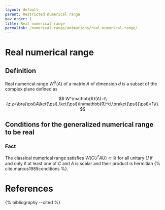 ```yaml
---
layout: default
parent: Restricted numerical range
nav_order: 1
title: Real numerical range
permalink: /numerical-range/animations/real-numerical-range/
---
```

# Real numerical range

## Definition

Real numerical range $W^\mathbb{R}(A)$ of a matrix $A$ of dimension $d$
is a subset of the complex plane defined as

$$
W^\mathbb{R}(A)=\\{z:z=\bra{\psi}A\ket{\psi},\ket{\psi}\in\mathbb{R}^d,\braket{\psi}{\psi}=1\\}.
$$

## Conditions for the generalized numerical range to be real

### Fact

The classical numerical range satisfies $W(CU^\dagger AU) \subset
\mathbb{R}$ for all unitary $U$ if and only if at least one of $C$ and
$A$ is scalar and their product is hermitian
{% cite marcus1985conditions %}.

# References

{% bibliography --cited %}

